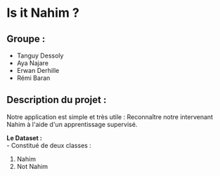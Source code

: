 # Is it Nahim ?
## Groupe :
- Tanguy Dessoly 
- Aya Najare 
- Erwan Derhille
- Rémi Baran 

 ## Description du projet :
 <p>
 Notre application est simple et très utile : Reconnaître notre intervenant Nahim à l'aide d'un apprentissage supervisé.
</p>
<b>Le Dataset :</b> <br>
- Constitué de deux classes :
<ol>
  <li>Nahim</li>
  <li>Not Nahim</li>
</ol>

